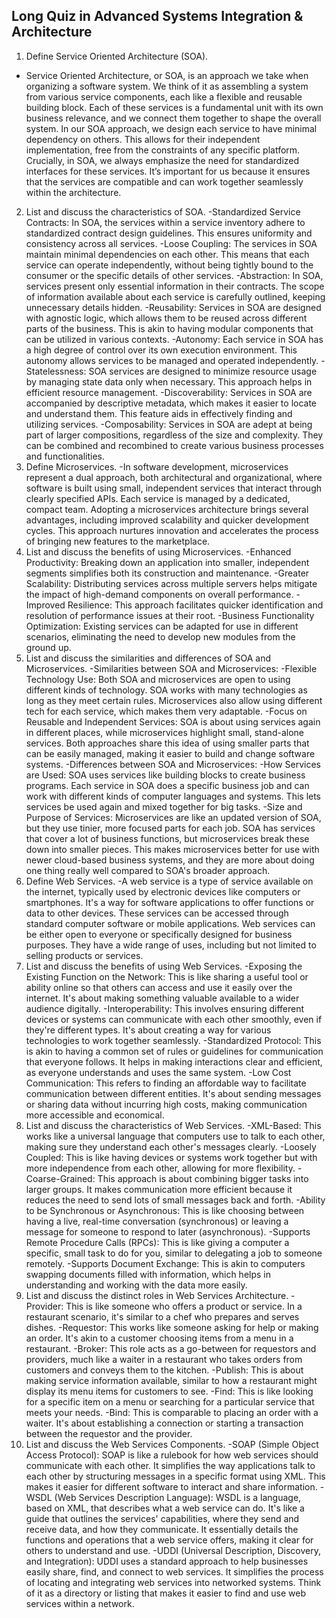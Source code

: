 ## Long Quiz in Advanced Systems Integration & Architecture

1. Define Service Oriented Architecture (SOA).

- Service Oriented Architecture, or SOA, is an approach we take when organizing a software system. We think of it as assembling a system from various service components, each like a flexible and reusable building block. Each of these services is a fundamental unit with its own business relevance, and we connect them together to shape the overall system. In our SOA approach, we design each service to have minimal dependency on others. This allows for their independent implementation, free from the constraints of any specific platform. Crucially, in SOA, we always emphasize the need for standardized interfaces for these services. It’s important for us because it ensures that the services are compatible and can work together seamlessly within the architecture.

2. List and discuss the characteristics of SOA.
   -Standardized Service Contracts: In SOA, the services within a service inventory adhere to standardized contract design guidelines. This ensures uniformity and consistency across all services.
   -Loose Coupling: The services in SOA maintain minimal dependencies on each other. This means that each service can operate independently, without being tightly bound to the consumer or the specific details of other services.
   -Abstraction: In SOA, services present only essential information in their contracts. The scope of information available about each service is carefully outlined, keeping unnecessary details hidden.
   -Reusability: Services in SOA are designed with agnostic logic, which allows them to be reused across different parts of the business. This is akin to having modular components that can be utilized in various contexts.
   -Autonomy: Each service in SOA has a high degree of control over its own execution environment. This autonomy allows services to be managed and operated independently.
   -Statelessness: SOA services are designed to minimize resource usage by managing state data only when necessary. This approach helps in efficient resource management.
   -Discoverability: Services in SOA are accompanied by descriptive metadata, which makes it easier to locate and understand them. This feature aids in effectively finding and utilizing services.
   -Composability: Services in SOA are adept at being part of larger compositions, regardless of the size and complexity. They can be combined and recombined to create various business processes and functionalities.
3. Define Microservices.
   -In software development, microservices represent a dual approach, both architectural and organizational, where software is built using small, independent services that interact through clearly specified APIs. Each service is managed by a dedicated, compact team. Adopting a microservices architecture brings several advantages, including improved scalability and quicker development cycles. This approach nurtures innovation and accelerates the process of bringing new features to the marketplace.
4. List and discuss the benefits of using Microservices.
   -Enhanced Productivity: Breaking down an application into smaller, independent segments simplifies both its construction and maintenance.
   -Greater Scalability: Distributing services across multiple servers helps mitigate the impact of high-demand components on overall performance.
   -Improved Resilience: This approach facilitates quicker identification and resolution of performance issues at their root.
   -Business Functionality Optimization: Existing services can be adapted for use in different scenarios, eliminating the need to develop new modules from the ground up.
5. List and discuss the similarities and differences of SOA and Microservices.
   -Similarities between SOA and Microservices:
   -Flexible Technology Use: Both SOA and microservices are open to using different kinds of technology. SOA works with many technologies as long as they meet certain rules. Microservices also allow using different tech for each service, which makes them very adaptable.
   -Focus on Reusable and Independent Services: SOA is about using services again in different places, while microservices highlight small, stand-alone services. Both approaches share this idea of using smaller parts that can be easily managed, making it easier to build and change software systems.
   -Differences between SOA and Microservices:
   -How Services are Used: SOA uses services like building blocks to create business programs. Each service in SOA does a specific business job and can work with different kinds of computer languages and systems. This lets services be used again and mixed together for big tasks.
   -Size and Purpose of Services: Microservices are like an updated version of SOA, but they use tinier, more focused parts for each job. SOA has services that cover a lot of business functions, but microservices break these down into smaller pieces. This makes microservices better for use with newer cloud-based business systems, and they are more about doing one thing really well compared to SOA's broader approach.
6. Define Web Services.
   -A web service is a type of service available on the internet, typically used by electronic devices like computers or smartphones. It's a way for software applications to offer functions or data to other devices. These services can be accessed through standard computer software or mobile applications. Web services can be either open to everyone or specifically designed for business purposes. They have a wide range of uses, including but not limited to selling products or services.
7. List and discuss the benefits of using Web Services.
   -Exposing the Existing Function on the Network: This is like sharing a useful tool or ability online so that others can access and use it easily over the internet. It's about making something valuable available to a wider audience digitally.
   -Interoperability: This involves ensuring different devices or systems can communicate with each other smoothly, even if they're different types. It's about creating a way for various technologies to work together seamlessly.
   -Standardized Protocol: This is akin to having a common set of rules or guidelines for communication that everyone follows. It helps in making interactions clear and efficient, as everyone understands and uses the same system.
   -Low Cost Communication: This refers to finding an affordable way to facilitate communication between different entities. It's about sending messages or sharing data without incurring high costs, making communication more accessible and economical.
8. List and discuss the characteristics of Web Services.
   -XML-Based: This works like a universal language that computers use to talk to each other, making sure they understand each other's messages clearly.
   -Loosely Coupled: This is like having devices or systems work together but with more independence from each other, allowing for more flexibility.
   -Coarse-Grained: This approach is about combining bigger tasks into larger groups. It makes communication more efficient because it reduces the need to send lots of small messages back and forth.
   -Ability to be Synchronous or Asynchronous: This is like choosing between having a live, real-time conversation (synchronous) or leaving a message for someone to respond to later (asynchronous).
   -Supports Remote Procedure Calls (RPCs): This is like giving a computer a specific, small task to do for you, similar to delegating a job to someone remotely.
   -Supports Document Exchange: This is akin to computers swapping documents filled with information, which helps in understanding and working with the data more easily.
9. List and discuss the distinct roles in Web Services Architecture.
   -Provider: This is like someone who offers a product or service. In a restaurant scenario, it's similar to a chef who prepares and serves dishes.
   -Requestor: This works like someone asking for help or making an order. It's akin to a customer choosing items from a menu in a restaurant.
   -Broker: This role acts as a go-between for requestors and providers, much like a waiter in a restaurant who takes orders from customers and conveys them to the kitchen.
   -Publish: This is about making service information available, similar to how a restaurant might display its menu items for customers to see.
   -Find: This is like looking for a specific item on a menu or searching for a particular service that meets your needs.
   -Bind: This is comparable to placing an order with a waiter. It's about establishing a connection or starting a transaction between the requestor and the provider.
10. List and discuss the Web Services Components.
    -SOAP (Simple Object Access Protocol): SOAP is like a rulebook for how web services should communicate with each other. It simplifies the way applications talk to each other by structuring messages in a specific format using XML. This makes it easier for different software to interact and share information.
    -WSDL (Web Services Description Language): WSDL is a language, based on XML, that describes what a web service can do. It's like a guide that outlines the services' capabilities, where they send and receive data, and how they communicate. It essentially details the functions and operations that a web service offers, making it clear for others to understand and use.
    -UDDI (Universal Description, Discovery, and Integration): UDDI uses a standard approach to help businesses easily share, find, and connect to web services. It simplifies the process of locating and integrating web services into networked systems. Think of it as a directory or listing that makes it easier to find and use web services within a network.
